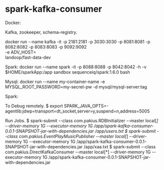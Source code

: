 # spark-kafka-consumer

Docker:

Kafka, zookeeper, schema-registry.

docker run --name kafka -it -p 2181:2181 -p 3030:3030 -p 8081:8081 -p 8082:8082 -p 8083:8083 -p 9092:9092 \
           -e ADV_HOST=<ip docker machine> \
           landoop/fast-data-dev

Spark:
docker run --name spark -it -p 8088:8088 -p 8042:8042 -h -v $HOME/sparkApp:/app sandbox sequenceiq/spark:1.6.0 bash


Mysql:
docker run --name my-container-name -e MYSQL_ROOT_PASSWORD=my-secret-pw -d mysql/mysql-server:tag


Spark:

To Debug remotely.
$ export SPARK_JAVA_OPTS=-agentlib:jdwp=transport=dt_socket,server=y,suspend=n,address=5005

Run Jobs.
$ spark-submit --class com.pakius.RDBInitializer --master local[*] --driver-memory 1G --executor-memory 1G /app/spark-kafka-consumer-0.0.1-SNAPSHOT-jar-with-dependencies.jar /app/users.txt
$ spark-submit --class com.pakius.EventPlayMusicPublisher --master local[*] --driver-memory 1G --executor-memory 1G /app/spark-kafka-consumer-0.0.1-SNAPSHOT-jar-with-dependencies.jar /app/xaa.txt
$ spark-submit --class com.pakius.DirectKafkaConsumer --master local[*] --driver-memory 1G --executor-memory 1G /app/spark-kafka-consumer-0.0.1-SNAPSHOT-jar-with-dependencies.jar